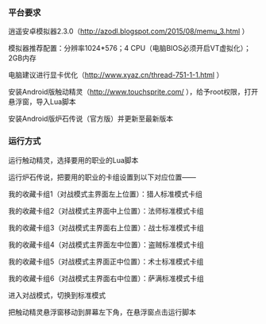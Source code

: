 ### 平台要求

逍遥安卓模拟器2.3.0（http://azodl.blogspot.com/2015/08/memu_3.html ）

模拟器推荐配置：分辨率1024\*576；4 CPU（电脑BIOS必须开启VT虚拟化）；2GB内存

电脑建议进行显卡优化（http://www.xyaz.cn/thread-751-1-1.html ）

安装Android版触动精灵（http://www.touchsprite.com/ ），给予root权限，打开悬浮窗，导入Lua脚本

安装Android版炉石传说（官方版）并更新至最新版本

### 运行方式

运行触动精灵，选择要用的职业的Lua脚本

运行炉石传说，把要用的职业的卡组设置到以下对应位置——

我的收藏卡组1（对战模式主界面左上位置）：猎人标准模式卡组

我的收藏卡组2（对战模式主界面中上位置）：法师标准模式卡组

我的收藏卡组3（对战模式主界面右上位置）：战士标准模式卡组

我的收藏卡组4（对战模式主界面左中位置）：盗贼标准模式卡组

我的收藏卡组5（对战模式主界面正中位置）：术士标准模式卡组

我的收藏卡组6（对战模式主界面右中位置）：萨满标准模式卡组

进入对战模式，切换到标准模式

把触动精灵悬浮窗移动到屏幕左下角，在悬浮窗点击运行脚本
